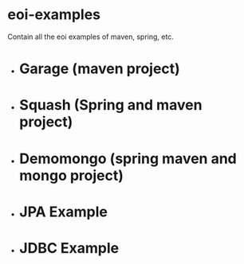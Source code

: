 # eoi-examples

Contain all the eoi examples of maven, spring, etc.

- # Garage (maven project)
- # Squash (Spring and maven project)
- # Demomongo (spring maven and mongo project)
- # JPA Example
- # JDBC Example
